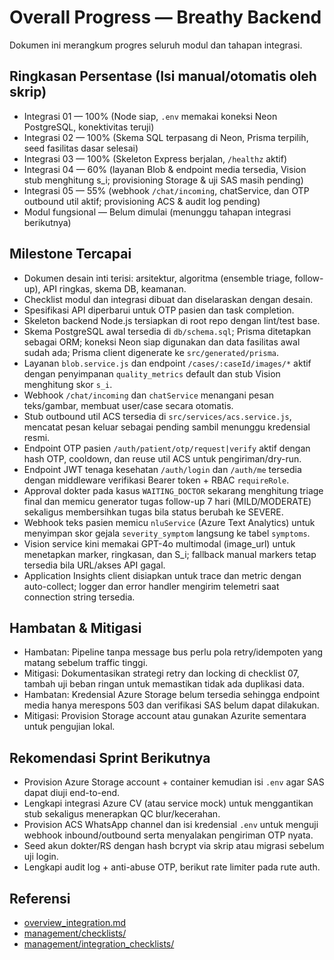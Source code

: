 # Overall Progress — Breathy Backend

Dokumen ini merangkum progres seluruh modul dan tahapan integrasi.

## Ringkasan Persentase (Isi manual/otomatis oleh skrip)

- Integrasi 01 — 100% (Node siap, `.env` memakai koneksi Neon PostgreSQL, konektivitas teruji)
- Integrasi 02 — 100% (Skema SQL terpasang di Neon, Prisma terpilih, seed fasilitas dasar selesai)
- Integrasi 03 — 100% (Skeleton Express berjalan, `/healthz` aktif)
- Integrasi 04 — 60% (layanan Blob & endpoint media tersedia, Vision stub menghitung s_i; provisioning Storage & uji SAS masih pending)
- Integrasi 05 — 55% (webhook `/chat/incoming`, chatService, dan OTP outbound util aktif; provisioning ACS & audit log pending)
- Modul fungsional — Belum dimulai (menunggu tahapan integrasi berikutnya)

## Milestone Tercapai

- Dokumen desain inti terisi: arsitektur, algoritma (ensemble triage, follow-up), API ringkas, skema DB, keamanan.
- Checklist modul dan integrasi dibuat dan diselaraskan dengan desain.
- Spesifikasi API diperbarui untuk OTP pasien dan task completion.
- Skeleton backend Node.js tersiapkan di root repo dengan lint/test base.
- Skema PostgreSQL awal tersedia di `db/schema.sql`; Prisma ditetapkan sebagai ORM; koneksi Neon siap digunakan dan data fasilitas awal sudah ada; Prisma client digenerate ke `src/generated/prisma`.
- Layanan `blob.service.js` dan endpoint `/cases/:caseId/images/*` aktif dengan penyimpanan `quality_metrics` default dan stub Vision menghitung skor `s_i`.
- Webhook `/chat/incoming` dan `chatService` menangani pesan teks/gambar, membuat user/case secara otomatis.
- Stub outbound util ACS tersedia di `src/services/acs.service.js`, mencatat pesan keluar sebagai pending sambil menunggu kredensial resmi.
- Endpoint OTP pasien `/auth/patient/otp/request|verify` aktif dengan hash OTP, cooldown, dan reuse util ACS untuk pengiriman/dry-run.
- Endpoint JWT tenaga kesehatan `/auth/login` dan `/auth/me` tersedia dengan middleware verifikasi Bearer token + RBAC `requireRole`.
- Approval dokter pada kasus `WAITING_DOCTOR` sekarang menghitung triage final dan memicu generator tugas follow-up 7 hari (MILD/MODERATE) sekaligus membersihkan tugas bila status berubah ke SEVERE.
- Webhook teks pasien memicu `nluService` (Azure Text Analytics) untuk menyimpan skor gejala `severity_symptom` langsung ke tabel `symptoms`.
- Vision service kini memakai GPT-4o multimodal (image_url) untuk menetapkan marker, ringkasan, dan S_i; fallback manual markers tetap tersedia bila URL/akses API gagal.
- Application Insights client disiapkan untuk trace dan metric dengan auto-collect; logger dan error handler mengirim telemetri saat connection string tersedia.

## Hambatan & Mitigasi

- Hambatan: Pipeline tanpa message bus perlu pola retry/idempoten yang matang sebelum traffic tinggi.
- Mitigasi: Dokumentasikan strategi retry dan locking di checklist 07, tambah uji beban ringan untuk memastikan tidak ada duplikasi data.
- Hambatan: Kredensial Azure Storage belum tersedia sehingga endpoint media hanya merespons 503 dan verifikasi SAS belum dapat dilakukan.
- Mitigasi: Provision Storage account atau gunakan Azurite sementara untuk pengujian lokal.

## Rekomendasi Sprint Berikutnya

- Provision Azure Storage account + container kemudian isi `.env` agar SAS dapat diuji end-to-end.
- Lengkapi integrasi Azure CV (atau service mock) untuk menggantikan stub sekaligus menerapkan QC blur/kecerahan.
- Provision ACS WhatsApp channel dan isi kredensial `.env` untuk menguji webhook inbound/outbound serta menyalakan pengiriman OTP nyata.
- Seed akun dokter/RS dengan hash bcrypt via skrip atau migrasi sebelum uji login.
- Lengkapi audit log + anti-abuse OTP, berikut rate limiter pada rute auth.

## Referensi

- [overview_integration.md](../overview_integration.md)
- [management/checklists/](./checklists)
- [management/integration_checklists/](./integration_checklists)
